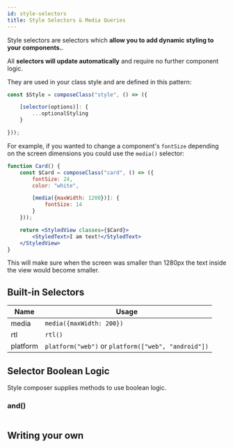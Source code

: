 ```yaml
---
id: style-selectors
title: Style Selectors & Media Queries
---
```


Style selectors are selectors which **allow you to add dynamic styling to your components.**.

All **selectors will update automatically** and require no further component logic.

They are used in your class style and are defined in this pattern:

```jsx {3,4,5}
const $Style = composeClass("style", () => ({

    [selector(options)]: {
        ...optionalStyling
    }

}));
```

For example, if you wanted to change a component's `fontSize` depending on the screen dimensions you could use the `media()` selector:

```jsx live
function Card() {
    const $Card = composeClass("card", () => ({
        fontSize: 24,
        color: "white",

        [media({maxWidth: 1280})]: {
            fontSize: 14
        }
    }));

    return <StyledView classes={$Card}>
        <StyledText>I am text!</StyledText>
    </StyledView>
}
```

This will make sure when the screen was smaller than 1280px the text inside the view would become smaller.

## Built-in Selectors

| Name                      | Usage
| ---                       | ---
| media                     | `media({maxWidth: 200})`
| rtl                       | `rtl()`
| platform                  | `platform("web")` or `platform(["web", "android"])`

## Selector Boolean Logic

Style composer supplies methods to use boolean logic.

### and()

```

```

## Writing your own
